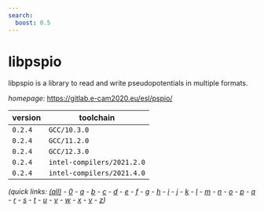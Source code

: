 ```yaml
---
search:
  boost: 0.5
---
```

# libpspio

libpspio is a library to read and write pseudopotentials in multiple formats.

*homepage*: <https://gitlab.e-cam2020.eu/esl/pspio/>

version | toolchain
--------|----------
``0.2.4`` | ``GCC/10.3.0``
``0.2.4`` | ``GCC/11.2.0``
``0.2.4`` | ``GCC/12.3.0``
``0.2.4`` | ``intel-compilers/2021.2.0``
``0.2.4`` | ``intel-compilers/2021.4.0``


*(quick links: [(all)](../index.md) - [0](../0/index.md) - [a](../a/index.md) - [b](../b/index.md) - [c](../c/index.md) - [d](../d/index.md) - [e](../e/index.md) - [f](../f/index.md) - [g](../g/index.md) - [h](../h/index.md) - [i](../i/index.md) - [j](../j/index.md) - [k](../k/index.md) - [l](../l/index.md) - [m](../m/index.md) - [n](../n/index.md) - [o](../o/index.md) - [p](../p/index.md) - [q](../q/index.md) - [r](../r/index.md) - [s](../s/index.md) - [t](../t/index.md) - [u](../u/index.md) - [v](../v/index.md) - [w](../w/index.md) - [x](../x/index.md) - [y](../y/index.md) - [z](../z/index.md))*

